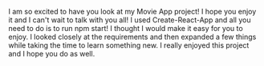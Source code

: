I am so excited to have you look at my Movie App project! I hope you enjoy it and I can't wait to talk with you all! 
I used Create-React-App and all you need to do is to run npm start! I thought I would make it easy for you to enjoy. 
I looked closely at the requirements and then expanded a few things while taking the time to learn something new. 
I really enjoyed this project and I hope you do as well. 
